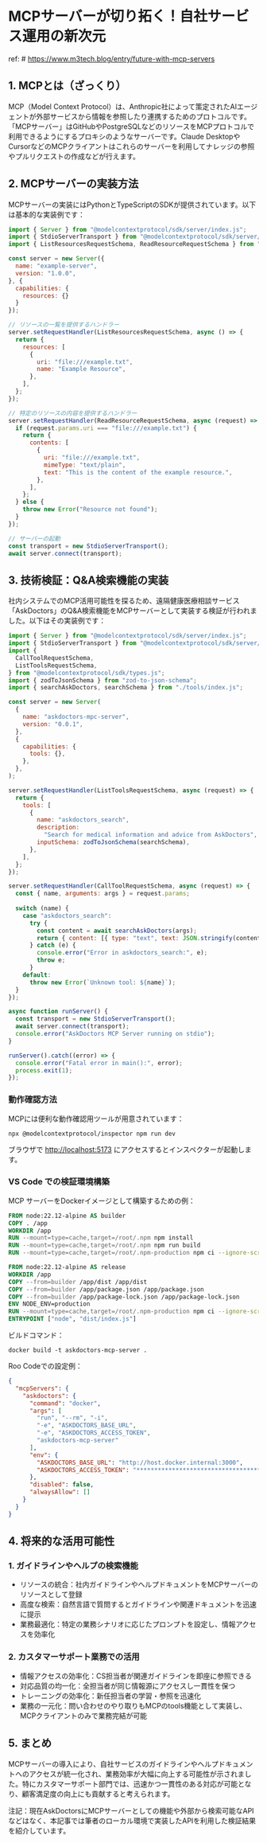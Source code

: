 # MCPサーバーが切り拓く！自社サービス運用の新次元

ref: # <https://www.m3tech.blog/entry/future-with-mcp-servers>

## 1. MCPとは（ざっくり）

MCP（Model Context Protocol）は、Anthropic社によって策定されたAIエージェントが外部サービスから情報を参照したり連携するためのプロトコルです。「MCPサーバー」はGitHubやPostgreSQLなどのリソースをMCPプロトコルで利用できるようにするプロキシのようなサーバーです。Claude DesktopやCursorなどのMCPクライアントはこれらのサーバーを利用してナレッジの参照やプルリクエストの作成などが行えます。

## 2. MCPサーバーの実装方法

MCPサーバーの実装にはPythonとTypeScriptのSDKが提供されています。以下は基本的な実装例です：

```javascript
import { Server } from "@modelcontextprotocol/sdk/server/index.js";
import { StdioServerTransport } from "@modelcontextprotocol/sdk/server/stdio.js";
import { ListResourcesRequestSchema, ReadResourceRequestSchema } from "@modelcontextprotocol/sdk/server/schemas.js";

const server = new Server({
  name: "example-server",
  version: "1.0.0",
}, {
  capabilities: {
    resources: {}
  }
});

// リソースの一覧を提供するハンドラー
server.setRequestHandler(ListResourcesRequestSchema, async () => {
  return {
    resources: [
      {
        uri: "file:///example.txt",
        name: "Example Resource",
      },
    ],
  };
});

// 特定のリソースの内容を提供するハンドラー
server.setRequestHandler(ReadResourceRequestSchema, async (request) => {
  if (request.params.uri === "file:///example.txt") {
    return {
      contents: [
        {
          uri: "file:///example.txt",
          mimeType: "text/plain",
          text: "This is the content of the example resource.",
        },
      ],
    };
  } else {
    throw new Error("Resource not found");
  }
});

// サーバーの起動
const transport = new StdioServerTransport();
await server.connect(transport);
```

## 3. 技術検証：Q&A検索機能の実装

社内システムでのMCP活用可能性を探るため、遠隔健康医療相談サービス「AskDoctors」のQ&A検索機能をMCPサーバーとして実装する検証が行われました。以下はその実装例です：

```javascript
import { Server } from "@modelcontextprotocol/sdk/server/index.js";
import { StdioServerTransport } from "@modelcontextprotocol/sdk/server/stdio.js";
import {
  CallToolRequestSchema,
  ListToolsRequestSchema,
} from "@modelcontextprotocol/sdk/types.js";
import { zodToJsonSchema } from "zod-to-json-schema";
import { searchAskDoctors, searchSchema } from "./tools/index.js";

const server = new Server(
  {
    name: "askdoctors-mpc-server",
    version: "0.0.1",
  },
  {
    capabilities: {
      tools: {},
    },
  },
);

server.setRequestHandler(ListToolsRequestSchema, async (request) => {
  return {
    tools: [
      {
        name: "askdoctors_search",
        description:
          "Search for medical information and advice from AskDoctors",
        inputSchema: zodToJsonSchema(searchSchema),
      },
    ],
  };
});

server.setRequestHandler(CallToolRequestSchema, async (request) => {
  const { name, arguments: args } = request.params;
  
  switch (name) {
    case "askdoctors_search":
      try {
        const content = await searchAskDoctors(args);
        return { content: [{ type: "text", text: JSON.stringify(content) }] };
      } catch (e) {
        console.error("Error in askdoctors_search:", e);
        throw e;
      }
    default:
      throw new Error(`Unknown tool: ${name}`);
  }
});

async function runServer() {
  const transport = new StdioServerTransport();
  await server.connect(transport);
  console.error("AskDoctors MCP Server running on stdio");
}

runServer().catch((error) => {
  console.error("Fatal error in main():", error);
  process.exit(1);
});
```

### 動作確認方法

MCPには便利な動作確認用ツールが用意されています：

```
npx @modelcontextprotocol/inspector npm run dev
```

ブラウザで <http://localhost:5173> にアクセスするとインスペクターが起動します。

### VS Code での検証環境構築

MCP サーバーをDockerイメージとして構築するための例：

```dockerfile
FROM node:22.12-alpine AS builder
COPY . /app
WORKDIR /app
RUN --mount=type=cache,target=/root/.npm npm install
RUN --mount=type=cache,target=/root/.npm npm run build
RUN --mount=type=cache,target=/root/.npm-production npm ci --ignore-scripts --omit-dev

FROM node:22.12-alpine AS release
WORKDIR /app
COPY --from=builder /app/dist /app/dist
COPY --from=builder /app/package.json /app/package.json
COPY --from=builder /app/package-lock.json /app/package-lock.json
ENV NODE_ENV=production
RUN --mount=type=cache,target=/root/.npm-production npm ci --ignore-scripts --omit-dev
ENTRYPOINT ["node", "dist/index.js"]
```

ビルドコマンド：

```
docker build -t askdoctors-mcp-server .
```

Roo Codeでの設定例：

```json
{
  "mcpServers": {
    "askdoctors": {
      "command": "docker",
      "args": [
        "run", "--rm", "-i",
        "-e", "ASKDOCTORS_BASE_URL",
        "-e", "ASKDOCTORS_ACCESS_TOKEN",
        "askdoctors-mcp-server"
      ],
      "env": {
        "ASKDOCTORS_BASE_URL": "http://host.docker.internal:3000",
        "ASKDOCTORS_ACCESS_TOKEN": "*****************************************"
      },
      "disabled": false,
      "alwaysAllow": []
    }
  }
}
```

## 4. 将来的な活用可能性

### 1. ガイドラインやヘルプの検索機能

- リソースの統合：社内ガイドラインやヘルプドキュメントをMCPサーバーのリソースとして登録
- 高度な検索：自然言語で質問するとガイドラインや関連ドキュメントを迅速に提示
- 業務最適化：特定の業務シナリオに応じたプロンプトを設定し、情報アクセスを効率化

### 2. カスタマーサポート業務での活用

- 情報アクセスの効率化：CS担当者が関連ガイドラインを即座に参照できる
- 対応品質の均一化：全担当者が同じ情報源にアクセスし一貫性を保つ
- トレーニングの効率化：新任担当者の学習・参照を迅速化
- 業務の一元化：問い合わせのやり取りもMCPのtools機能として実装し、MCPクライアントのみで業務完結が可能

## 5. まとめ

MCPサーバーの導入により、自社サービスのガイドラインやヘルプドキュメントへのアクセスが統一化され、業務効率が大幅に向上する可能性が示されました。特にカスタマーサポート部門では、迅速かつ一貫性のある対応が可能となり、顧客満足度の向上にも貢献すると考えられます。

注記：現在AskDoctorsにMCPサーバーとしての機能や外部から検索可能なAPIなどはなく、本記事では筆者のローカル環境で実装したAPIを利用した検証結果を紹介しています。
